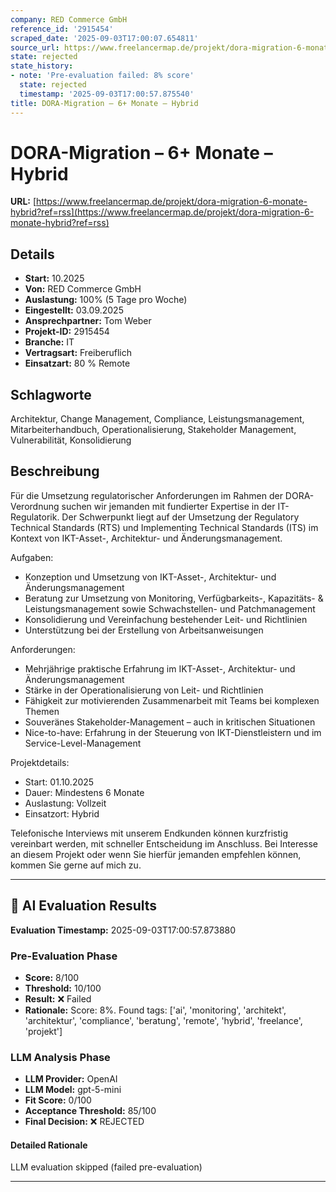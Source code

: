 ```yaml
---
company: RED Commerce GmbH
reference_id: '2915454'
scraped_date: '2025-09-03T17:00:07.654811'
source_url: https://www.freelancermap.de/projekt/dora-migration-6-monate-hybrid?ref=rss
state: rejected
state_history:
- note: 'Pre-evaluation failed: 8% score'
  state: rejected
  timestamp: '2025-09-03T17:00:57.875540'
title: DORA-Migration – 6+ Monate – Hybrid
---
```



# DORA-Migration – 6+ Monate – Hybrid
**URL:** [https://www.freelancermap.de/projekt/dora-migration-6-monate-hybrid?ref=rss](https://www.freelancermap.de/projekt/dora-migration-6-monate-hybrid?ref=rss)
## Details
- **Start:** 10.2025
- **Von:** RED Commerce GmbH
- **Auslastung:** 100% (5 Tage pro Woche)
- **Eingestellt:** 03.09.2025
- **Ansprechpartner:** Tom Weber
- **Projekt-ID:** 2915454
- **Branche:** IT
- **Vertragsart:** Freiberuflich
- **Einsatzart:** 80
                                                % Remote

## Schlagworte
Architektur, Change Management, Compliance, Leistungsmanagement, Mitarbeiterhandbuch, Operationalisierung, Stakeholder Management, Vulnerabilität, Konsolidierung

## Beschreibung
Für die Umsetzung regulatorischer Anforderungen im Rahmen der DORA-Verordnung suchen wir jemanden mit fundierter Expertise in der IT-Regulatorik. Der Schwerpunkt liegt auf der Umsetzung der Regulatory Technical Standards (RTS) und Implementing Technical Standards (ITS) im Kontext von IKT-Asset-, Architektur- und Änderungsmanagement.

Aufgaben:

- Konzeption und Umsetzung von IKT-Asset-, Architektur- und Änderungsmanagement
- Beratung zur Umsetzung von Monitoring, Verfügbarkeits-, Kapazitäts- & Leistungsmanagement sowie Schwachstellen- und Patchmanagement
- Konsolidierung und Vereinfachung bestehender Leit- und Richtlinien
- Unterstützung bei der Erstellung von Arbeitsanweisungen

Anforderungen:

- Mehrjährige praktische Erfahrung im IKT-Asset-, Architektur- und Änderungsmanagement
- Stärke in der Operationalisierung von Leit- und Richtlinien
- Fähigkeit zur motivierenden Zusammenarbeit mit Teams bei komplexen Themen
- Souveränes Stakeholder-Management – auch in kritischen Situationen
- Nice-to-have: Erfahrung in der Steuerung von IKT-Dienstleistern und im Service-Level-Management

Projektdetails:

- Start: 01.10.2025
- Dauer: Mindestens 6 Monate
- Auslastung: Vollzeit
- Einsatzort: Hybrid

Telefonische Interviews mit unserem Endkunden können kurzfristig vereinbart werden, mit schneller Entscheidung im Anschluss.
Bei Interesse an diesem Projekt oder wenn Sie hierfür jemanden empfehlen können, kommen Sie gerne auf mich zu.

---

## 🤖 AI Evaluation Results

**Evaluation Timestamp:** 2025-09-03T17:00:57.873880

### Pre-Evaluation Phase
- **Score:** 8/100
- **Threshold:** 10/100
- **Result:** ❌ Failed
- **Rationale:** Score: 8%. Found tags: ['ai', 'monitoring', 'architekt', 'architektur', 'compliance', 'beratung', 'remote', 'hybrid', 'freelance', 'projekt']

### LLM Analysis Phase
- **LLM Provider:** OpenAI
- **LLM Model:** gpt-5-mini
- **Fit Score:** 0/100
- **Acceptance Threshold:** 85/100
- **Final Decision:** ❌ REJECTED

#### Detailed Rationale
LLM evaluation skipped (failed pre-evaluation)

---
